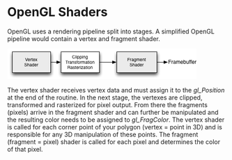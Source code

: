 # OpenGL Shaders

OpenGL uses a rendering pipeline split into stages. A simplified OpenGL pipeline would contain a vertex and fragment shader.



![image](./assets/openglpipeline.png)

The vertex shader receives vertex data and must assign it to the *gl_Position* at the end of the routine. In the next stage, the vertexes are clipped, transformed and rasterized for pixel output. From there the fragments (pixels) arrive in the fragment shader and can further be manipulated and the resulting color needs to be assigned to *gl_FragColor*. The vertex shader is called for each corner point of your polygon (vertex = point in 3D) and is responsible for any 3D manipulation of these points. The fragment (fragment = pixel) shader is called for each pixel and determines the color of that pixel.

